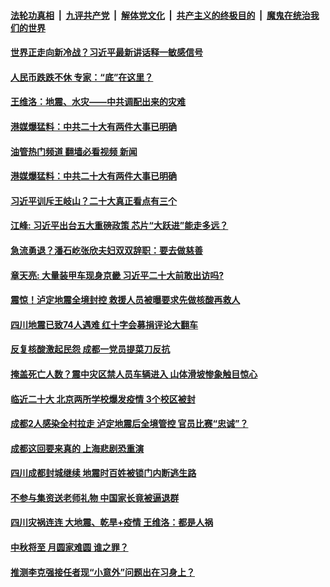 ####  [法轮功真相](../../../../basic/blob/master/README.md?t=09081101) &nbsp;|&nbsp; [九评共产党](../../../../9ping.md/blob/master/README.md?t=09081101) &nbsp;|&nbsp; [解体党文化](../../../../jtdwh.md/blob/master/README.md?t=09081101)  &nbsp;|&nbsp; [共产主义的终极目的](../../../../gczydzjmd.md/blob/master/README.md?t=09081101) &nbsp;|&nbsp; [魔鬼在统治我们的世界](../../../../mgztzwmdsj.md/blob/master/README.md?t=09081101) 

#### [世界正走向新冷战？习近平最新讲话释一敏感信号](../pages/soh5/652304.md?t=09081101) 
#### [人民币跌跌不休 专家：“底”在这里？](../pages/soh5/652313.md?t=09081101) 
#### [王维洛：地震、水灾——中共调配出来的灾难](../pages/soh5/652268.md?t=09081101) 
#### [港媒爆猛料：中共二十大有两件大事已明确](../pages/soh5/652250.md?t=09081101) 
#### [油管热门频道 翻墙必看视频 新闻](http://45.76.130.85:81/youtube.html?09081101)
#### [港媒爆猛料：中共二十大有两件大事已明确](../pages/soh5/652250.md?t=09081101) 
#### [习近平训斥王岐山？二十大真正看点有三个](../pages/soh5/652163.md?t=09081101) 
#### [江峰: 习近平出台五大重磅政策 芯片“大跃进”能走多远？](../pages/soh5/652241.md?t=09081101) 
#### [急流勇退？潘石屹张欣夫妇双双辞职：要去做慈善](../pages/soh5/652244.md?t=09081101) 
#### [章天亮: 大量装甲车现身京畿 习近平二十大前敢出访吗?](../pages/soh5/652223.md?t=09081101) 
#### [震惊！泸定地震全境封控 救援人员被曝要求先做核酸再救人](../pages/soh5/652199.md?t=09081101) 
#### [四川地震已致74人遇难 红十字会募捐评论大翻车](../pages/soh5/652166.md?t=09081101) 
#### [反复核酸激起民怨 成都一党员提菜刀反抗](../pages/soh5/652169.md?t=09081101) 
#### [掩盖死亡人数？震中灾区禁人员车辆进入 山体滑坡惨象触目惊心](../pages/soh5/652151.md?t=09081101) 
#### [临近二十大 北京两所学校爆发疫情 3个校区被封](../pages/soh5/652172.md?t=09081101) 
#### [成都2人感染全村拉走 泸定地震后全境管控 官员比赛“忠诚”？](../pages/soh5/652154.md?t=09081101) 
#### [成都这回要来真的 上海悲剧恐重演](../pages/soh5/652082.md?t=09081101) 
#### [四川成都封城继续 地震时百姓被锁门内断逃生路](../pages/soh5/652043.md?t=09081101) 
#### [不参与集资送老师礼物 中国家长竟被逼退群](../pages/soh5/652088.md?t=09081101) 
#### [四川灾祸连连 大地震、乾旱+疫情  王维洛：都是人祸](../pages/soh5/652022.md?t=09081101) 
#### [中秋将至 月圆家难圆 谁之罪？](../pages/soh5/651995.md?t=09081101) 
#### [推测李克强接任者现“小意外”问题出在习身上？](../pages/soh5/651980.md?t=09081101) 
<img src='http://gfw-breaker.win/goodnews/indexes/soh5.md' width='0px' height='0px'/>
